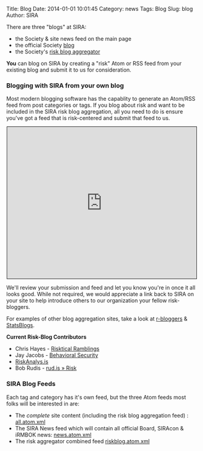 Title: Blog
Date: 2014-01-01 10:01:45
Category: news
Tags: Blog
Slug: blog
Author: SIRA

There are three "blogs" at SIRA:

- the Society & site news feed on the main page
- the official Society [blog](/category/blog.html)
- the Society's [risk blog aggregator](/category/riskblog.html)

**You** can blog on SIRA by creating a "risk" Atom or RSS feed from your existing blog and submit it to us for consideration.

### Blogging with SIRA from your own blog

Most modern blogging software has the capablity to generate an Atom/RSS feed from post categories or tags. If you blog about risk and want to be included in the SIRA risk blog aggregation, all you need to do is ensure you've got a feed that is risk-centered and submit that feed to us.

<center><iframe style="border:1px solid black" seamless frameborder=0 scrolling="no" src="https://docs.google.com/a/rudis.net/forms/d/1qp1hygf6_QBRLpF_7VhTVna23zPC0t73HSpebHZHFug/viewform?embedded=true" width="500" height="400" frameborder="0" marginheight="0" marginwidth="0">Loading...</iframe></center>

We'll review your submission and feed and let you know you're in once it all looks good. While not required, we would appreciate a link back to SIRA on your site to help introduce others to our organization your fellow risk-bloggers.

For examples of other blog aggregation sites, take a look at [r-bloggers](http://www.r-bloggers.com/) &amp; [StatsBlogs](http://www.statsblogs.com/).

**Current Risk-Blog Contributors**

- Chris Hayes - [Risktical Ramblings](http://risktical.com/category/risk/)
- Jay Jacobs - [Behavioral Security](http://beechplane.wordpress.com/category/risk-2/)
- [RiskAnalys.is](http://riskmanagementinsight.com/riskanalysis/)
- Bob Rudis - [rud.is » Risk](http://rud.is/b/category/risk/)

### SIRA Blog Feeds

Each tag and category has it's own feed, but the three Atom feeds most folks will be interested in are:

- The *complete* site content (including the risk blog aggregation feed) : [all.atom.xml](/feeds/all.atom.xml)
- The SIRA News feed which will contain all official Board, SIRAcon & iRMBOK news: [news.atom.xml](/feeds/category/news.atom.xml)
- The risk aggregator combined feed [riskblog.atom.xml](/feeds/category/riskblog.atom.xml)